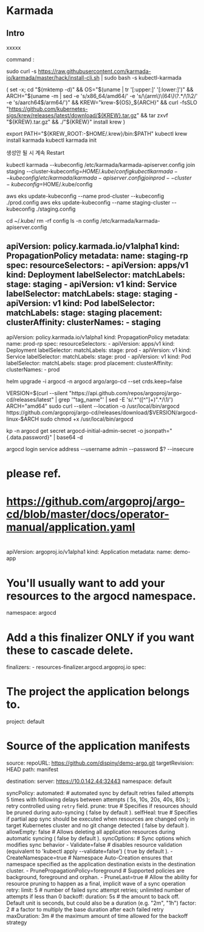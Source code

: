 # Karmada

## Intro 
xxxxx

command :

sudo curl -s https://raw.githubusercontent.com/karmada-io/karmada/master/hack/install-cli.sh | sudo bash -s kubectl-karmada

(
  set -x; cd "$(mktemp -d)" &&
  OS="$(uname | tr '[:upper:]' '[:lower:]')" &&
  ARCH="$(uname -m | sed -e 's/x86_64/amd64/' -e 's/\(arm\)\(64\)\?.*/\1\2/' -e 's/aarch64$/arm64/')" &&
  KREW="krew-${OS}_${ARCH}" &&
  curl -fsSLO "https://github.com/kubernetes-sigs/krew/releases/latest/download/${KREW}.tar.gz" &&
  tar zxvf "${KREW}.tar.gz" &&
  ./"${KREW}" install krew
)

export PATH="${KREW_ROOT:-$HOME/.krew}/bin:$PATH"
kubectl krew install karmada
kubectl karmada init

생성안 될 시 계속 Restart 

kubectl karmada --kubeconfig /etc/karmada/karmada-apiserver.config  join staging --cluster-kubeconfig=$HOME/.kube/config
kubectl karmada --kubeconfig /etc/karmada/karmada-apiserver.config  join prod --cluster-kubeconfig=$HOME/.kube/config

aws eks update-kubeconfig --name prod-cluster --kubeconfig ./prod.config
aws eks update-kubeconfig --name staging-cluster --kubeconfig ./staging.config

cd ~/.kube/
rm -rf config 
ls -n config /etc/karmada/karmada-apiserver.config

apiVersion: policy.karmada.io/v1alpha1
kind: PropagationPolicy
metadata:
  name: staging-rp
spec:
  resourceSelectors:
    - apiVersion: apps/v1
      kind: Deployment
      labelSelector:
        matchLabels:
          stage: staging
    - apiVersion: v1
      kind: Service
      labelSelector:
        matchLabels:
          stage: staging
    - apiVersion: v1
      kind: Pod
      labelSelector:
        matchLabels:
          stage: staging
  placement:
    clusterAffinity:
      clusterNames:
        - staging
---
apiVersion: policy.karmada.io/v1alpha1
kind: PropagationPolicy
metadata:
  name: prod-rp
spec:
  resourceSelectors:
    - apiVersion: apps/v1
      kind: Deployment
      labelSelector:
        matchLabels:
          stage: prod
    - apiVersion: v1
      kind: Service
      labelSelector:
        matchLabels:
          stage: prod
    - apiVersion: v1
      kind: Pod
      labelSelector:
        matchLabels:
          stage: prod
  placement:
    clusterAffinity:
      clusterNames:
        - prod

helm upgrade -i argocd -n argocd argo/argo-cd --set crds.keep=false

VERSION=$(curl --silent "https://api.github.com/repos/argoproj/argo-cd/releases/latest" | grep '"tag_name"' | sed -E 's/.*"([^"]+)".*/\1/')
ARCH="amd64"
sudo curl --silent --location -o /usr/local/bin/argocd https://github.com/argoproj/argo-cd/releases/download/$VERSION/argocd-linux-$ARCH
sudo chmod +x /usr/local/bin/argocd

kp -n argocd get secret argocd-initial-admin-secret -o jsonpath="{.data.password}" | base64 -d

argocd login service address --username admin --password $? --insecure

# 
#
# please ref.
# https://github.com/argoproj/argo-cd/blob/master/docs/operator-manual/application.yaml
# 
# 
apiVersion: argoproj.io/v1alpha1
kind: Application
metadata:
  name: demo-app
  # You'll usually want to add your resources to the argocd namespace.
  namespace: argocd
  # Add a this finalizer ONLY if you want these to cascade delete.
  finalizers:
    - resources-finalizer.argocd.argoproj.io
spec:
  # The project the application belongs to.
  project: default

  # Source of the application manifests
  source:
    repoURL: https://github.com/dispiny/demo-argo.git
    targetRevision: HEAD
    path: manifest

  destination:
    server: https://10.0.142.44:32443
    namespace: default

  syncPolicy:
    automated: # automated sync by default retries failed attempts 5 times with following delays between attempts ( 5s, 10s, 20s, 40s, 80s ); retry controlled using `retry` field.
      prune: true # Specifies if resources should be pruned during auto-syncing ( false by default ).
      selfHeal: true # Specifies if partial app sync should be executed when resources are changed only in target Kubernetes cluster and no git change detected ( false by default ).
      allowEmpty: false # Allows deleting all application resources during automatic syncing ( false by default ).
    syncOptions:     # Sync options which modifies sync behavior
    - Validate=false # disables resource validation (equivalent to 'kubectl apply --validate=false') ( true by default ).
    - CreateNamespace=true # Namespace Auto-Creation ensures that namespace specified as the application destination exists in the destination cluster.
    - PrunePropagationPolicy=foreground # Supported policies are background, foreground and orphan.
    - PruneLast=true # Allow the ability for resource pruning to happen as a final, implicit wave of a sync operation
    retry:
      limit: 5 # number of failed sync attempt retries; unlimited number of attempts if less than 0
      backoff:
        duration: 5s # the amount to back off. Default unit is seconds, but could also be a duration (e.g. "2m", "1h")
        factor: 2 # a factor to multiply the base duration after each failed retry
        maxDuration: 3m # the maximum amount of time allowed for the backoff strategy